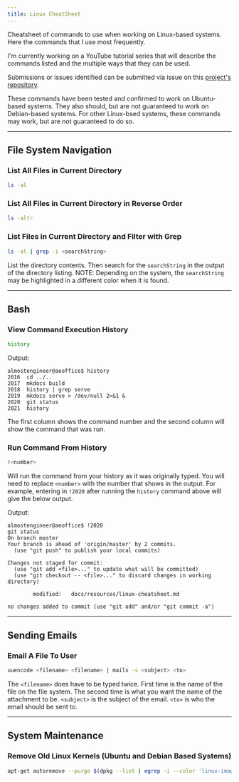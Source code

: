 ```yaml
---
title: Linux CheatSheet
---
```


Cheatsheet of commands to use when working on Linux-based systems. Here the commands that I use
most frequently.

I'm currently working on a YouTube tutorial series that will describe the commands listed and the 
multiple ways that they can be used.

Submissions or issues identified can be submitted via issue on this 
[project's repository](https://github.com/almostengr/almostengrwebsite/issues).

These commands have been tested and confirmed to work on Ubuntu-based systems. They also should, 
but are not guaranteed to work on Debian-based systems. For other Linux-bsed systems, these commands 
may work, but are not guaranteed to do so.

----

## File System Navigation

### List All Files in Current Directory

```bash
ls -al
```

### List All Files in Current Directory in Reverse Order

```bash
ls -altr
```

### List Files in Current Directory and Filter with Grep

```bash
ls -al | grep -i <searchString>
```

List the directory contents. Then search for the ```searchString``` in the output of the
directory listing. NOTE: Depending on the system, the ```searchString``` may be 
highlighted in a different color when it is found.

----

## Bash

### View Command Execution History

```bash
history
```

Output: 

```aeoutput
almostengineer@aeoffice$ history
2016  cd ../..
2017  mkdocs build 
2018  history | grep serve 
2019  mkdocs serve > /dev/null 2>&1 &  
2020  git status 
2021  history
```

The first column shows the command number and the second column will show the command that was run.

### Run Command From History

```bash
!<number>
```

Will run the command from your history as it was originally typed. You will need to replace 
```<number>``` with the number that shows in the output. For example, entering in ```!2020```
after running the ```history``` command above will give the below output.

Output: 

```aeoutput
almostengineer@aeoffice$ !2020
git status 
On branch master
Your branch is ahead of 'origin/master' by 2 commits.
  (use "git push" to publish your local commits)

Changes not staged for commit:
  (use "git add <file>..." to update what will be committed)
  (use "git checkout -- <file>..." to discard changes in working directory)

        modified:   docs/resources/linux-cheatsheet.md

no changes added to commit (use "git add" and/or "git commit -a")
```

----

## Sending Emails

### Email A File To User

```bash
uuencode <filename> <filename> | mailx -s <subject> <to>
```

The ```<filename>``` does have to be typed twice. First time is the name of the file on the
file system. The second time is what you want the name of the attachment to be. 
```<subject>``` is the subject of the email. 
```<to>``` is who the email should be sent to.

----

## System Maintenance

### Remove Old Linux Kernels (Ubuntu and Debian Based Systems)

```bash
apt-get autoremove --purge $(dpkg --list | egrep -i --color 'linux-image|linux-headers' | grep -v $(uname -r)^C awk '/ii/{ print $2}') 
```
